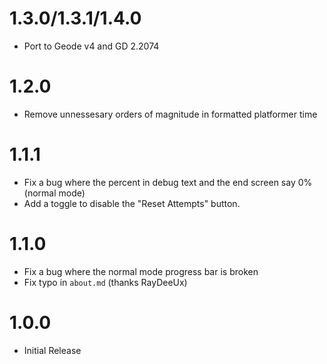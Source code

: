 # 1.3.0/1.3.1/1.4.0
- Port to Geode v4 and GD 2.2074

# 1.2.0
- Remove unnessesary orders of magnitude in formatted platformer time

# 1.1.1
- Fix a bug where the percent in debug text and the end screen say 0% (normal mode)
- Add a toggle to disable the "Reset Attempts" button.

# 1.1.0
- Fix a bug where the normal mode progress bar is broken
- Fix typo in `about.md` (thanks RayDeeUx)

# 1.0.0
- Initial Release
